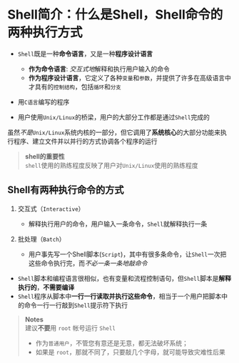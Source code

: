 # Shell简介：什么是Shell，Shell命令的两种执行方式

- `Shell`既是一种**命令语言**，又是一种**程序设计语言**
   - **作为命令语言**: *交互式地*解释和执行用户输入的命令
   - **作为程序设计语言**，它定义了各种`变量`和`参数`，并提供了许多在高级语言中才具有的`控制结构`，包括`循环`和`分支`

- 用`C语言`编写的程序
- 用户使用`Unix/Linux`的桥梁，用户的大部分工作都是通过`Shell`完成的

虽然*不是*`Unix/Linux`系统内核的一部分，但它调用了**系统核心**的大部分功能来执行程序、建立文件并以并行的方式协调各个程序的运行

> **shell的重要性**  
> `shell`使用的熟练程度反映了用户对`Unix/Linux`使用的熟练程度

## Shell有两种执行命令的方式
1. 交互式（`Interactive`）  
   - 解释执行用户的命令，用户输入一条命令，`Shell`就解释执行一条

2. 批处理（`Batch`）  
   - 用户事先写一个Shell脚本(`Script`)，其中有很多条命令，让`Shell`一次把这些命令执行完，而*不必一条一条地敲命令*  


- `Shell`脚本和编程语言很相似，也有变量和流程控制语句，但`Shell`脚本是**解释执行的**，**不需要编译**
- `Shell`程序从脚本中**一行一行读取并执行这些命令**，相当于一个用户把脚本中的命令一行一行敲到`Shell`提示符下执行

> **Notes**  
> 建议**不要**用 `root` 帐号运行 `Shell`
> - 作为`普通用户`，不管您有意还是无意，都无法破坏系统；
> - 如果是 `root`，那就不同了，只要敲几个字母，就可能导致灾难性后果